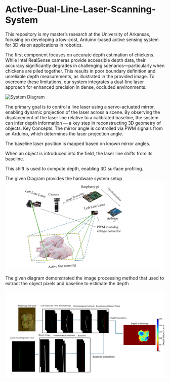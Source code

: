 # Active-Dual-Line-Laser-Scanning-System
This repository is  my master’s research at the University of Arkansas, focusing on developing a low-cost, Arduino-based active sensing system for 3D vision applications in robotics.

The first component focuses on accurate depth estimation of chickens. While Intel RealSense cameras provide accessible depth data, their accuracy significantly degrades in challenging scenarios—particularly when chickens are piled together. This results in poor boundary definition and unreliable depth measurements, as illustrated in the provided image. To overcome these limitations, our system integrates a dual-line laser approach for enhanced precision in dense, occluded environments.

![System Diagram](.png)

The primary goal is to control a line laser using a servo-actuated mirror, enabling dynamic projection of the laser across a scene. By observing the displacement of the laser line relative to a calibrated baseline, the system can infer depth information — a key step in reconstructing 3D geometry of objects.
Key Concepts:
The mirror angle is controlled via PWM signals from an Arduino, which determines the laser projection angle.

The baseline laser position is mapped based on known mirror angles.

When an object is introduced into the field, the laser line shifts from its baseline.

This shift is used to compute depth, enabling 3D surface profiling.

The given Diagram provides the hardware system setup
![System Diagram](hardware.png)

The given diagram demonstrated the image processing method that used to extract the object pixels and baseline to estimate the depth


![System Diagram](image_processing.png)



